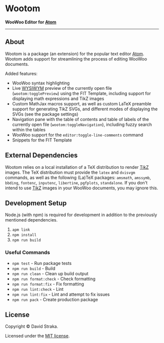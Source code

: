 # Wootom

**WooWoo Editor for [Atom]**

---

## About

Wootom is a package (an extension) for the popular text editor [Atom]. Wootom
adds support for streamlining the process of editing WooWoo documents.

Added features:

-   WooWoo syntax highlighting
-   Live [WYSIWYM](https://en.wikipedia.org/wiki/WYSIWYM) preview of the currently
    open file (`wootom:togglePreview`) using the FIT Template, including support
    for displaying math expressions and TikZ images
-   Custom MathJax macros support, as well as custom LaTeX preamble support for
    generating TikZ SVGs, and different modes of displaying the SVGs (see the
    package settings)
-   Navigation pane with the table of contents and table of labels of the
    currently open file (`wootom:toggleNavigation`), including fuzzy search
    within the tables
-   WooWoo support for the `editor:toggle-line-comments` command
-   Snippets for the FIT Template

[atom]: https://atom.io

## External Dependencies

Wootom relies on a local installation of a TeX distribution to render [TikZ]
images. The TeX distribution must provide the `latex` and `dvisvgm` commands,
as well as the following (La)TeX packages: `amsmath`, `amssymb`, `bbding`,
`fontenc`, `inputenc`, `libertine`, `pgfplots`, `standalone`. If you don't
intend to use [TikZ] images in your WooWoo documents, you may ignore this.

[tikz]: https://texample.net/tikz/examples/

## Development Setup

Node.js (with npm) is required for development in addition to the previously
mentioned dependencies.

1. `apm link`
2. `npm install`
3. `npm run build`

### Useful Commands

-   `npm test` - Run package tests
-   `npm run build` - Build
-   `npm run clean` - Clean up build output
-   `npm run format:check` - Check formatting
-   `npm run format:fix` - Fix formatting
-   `npm run lint:check` - Lint
-   `npm run lint:fix` - Lint and attempt to fix issues
-   `npm run pack` - Create production package

## License

Copyright ©‎ David Straka.

Licensed under the [MIT license](LICENSE.txt).
